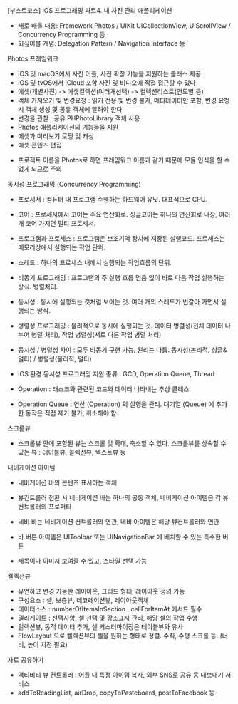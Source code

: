 [부스트코스] iOS 프로그래밍
파트4. 내 사진 관리 애플리케이션

- 새로 배울 내용: Framework Photos / UIKit UICollectionView, UIScrollView / Concurrency Programming 등
- 되짚어볼 개념: Delegation Pattern / Navigation Interface 등


Photos 프레임워크
- iOS 및 macOS에서 사진 어플, 사진 확장 기능을 지원하는 클래스 제공
- iOS 및 tvOS에서 iCloud 포함 사진 및 비디오에 직접 접근할 수 있다
- 에셋(개별사진) -> 에셋컬렉션(여러개선택) -> 컬렉션리스트(연도별 등)
- 객체 가져오기 및 변경요청 : 읽기 전용 및 변경 불가, 메타데이터만 포함, 변경 요청 시 객체 생성 및 공유 객체에 알려야 한다
- 변경을 관찰 : 공유 PHPhotoLibrary 객체 사용
- Photos 애플리케이션의 기능들을 지원
- 에셋과 미리보기 로딩 및 캐싱
- 에셋 콘텐츠 편집

* 프로젝트 이름을 Photos로 하면 프레임워크 이름과 같기 때문에 모듈 인식을 할 수 없게 되므로 주의


동시성 프로그래밍 (Concurrency Programming)
- 프로세서 : 컴퓨터 내 프로그램 수행하는 하드웨어 유닛. 대표적으로 CPU.
- 코어 : 프로세서에서 코어는 주요 연산회로. 싱글코어는 하나의 연산회로 내장, 여러 개 코어 가지면 멀티 프로세서.
- 프로그램과 프로세스 : 프로그램은 보조기억 장치에 저장된 실행코드. 프로세스는 메모리상에서 실행되는 작업 단위.
- 스레드 : 하나의 프로세스 내에서 실행되는 작업흐름의 단위.
- 비동기 프로그래밍 : 프로그램의 주 실행 흐름 멈춤 없이 바로 다음 작업 실행하는 방식. 병렬처리.
- 동시성 : 동시에 실행되는 것처럼 보이는 것. 여러 개의 스레드가 번갈아 가면서 실행되는 방식.
- 병렬성 프로그래밍 : 물리적으로 동시에 실행되는 것. 데이터 병렬성(전체 데이터 나누어 병렬 처리), 작업 병렬성(서로 다른 작업 병렬 처리)
- 동시성 / 병렬성 차이 : 모두 비동기 구현 가능, 원리는 다름. 동시성(논리적, 싱글&멀티) / 병렬성(물리적, 멀티)
- iOS 환경 동시성 프로그래밍 지원 종류 : GCD, Operation Queue, Thread

- Operation : 태스크와 관련된 코드와 데이터 나타내는 추상 클래스
- Operation Queue : 연산 (Operation) 의 실행을 관리. 대기열 (Queue) 에 추가한 동작은 직접 제거 불가, 취소해야 함.


스크롤뷰
- 스크롤뷰 안에 포함된 뷰는 스크롤 및 확대, 축소할 수 있다. 스크롤뷰를 상속할 수 있는 뷰 : 테이블뷰, 콜렉션뷰, 텍스트뷰 등


내비게이션 아이템
- 네비게이션 바의 콘텐츠 표시하는 객체
- 뷰컨트롤러 전환 시 네비게이션 바는 하나의 공동 객체, 네비게이션 아이템은 각 뷰컨트롤러의 프로퍼티
- 네비 바는 네비게이션 컨트롤러와 연관, 네비 아이템은 해당 뷰컨트롤러와 연관

- 바 버튼 아이템은 UIToolbar 또는 UINavigationBar 에 배치할 수 있는 특수한 버튼
- 제목이나 이미지 보여줄 수 있고, 스타일 선택 가능


컬렉션뷰
- 유연하고 변경 가능한 레이아웃, 그리드 형태, 레이아웃 정의 가능
- 구성요소 : 셀, 보충뷰, 데코레이션뷰, 레이아웃객체
- 데이터소스 : numberOfItemsInSection , cellForItemAt 메서드 필수
- 델리게이트 : 선택사항, 셀 선택 및 강조표시 관리, 해당 셀의 작업 수행
- 컬렉션뷰, 동적 데이터 추가, 셀 커스터마이징은 테이블뷰와 유사
- FlowLayout 으로 켈렉션뷰의 셀을 원하는 형태로 정렬. 수직, 수평 스크롤 등. (너비, 높이 지정 필요)


자료 공유하기
- 액티비티 뷰 컨트롤러 : 어플 내 특정 아이템 복사, 외부 SNS로 공유 등 내보내기 서비스
- addToReadingList, airDrop, copyToPasteboard, postToFacebook 등




